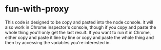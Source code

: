 # fun-with-proxy
This code is designed to be copy and pasted into the node console.  It will also work in Chrome inspector's console, though if you copy and paste the whole thing you'll only get the last result.  If you want to run it in Chrome, either copy and paste it line by line or copy and paste the whole thing and then try accessing the variables you're interested in.
